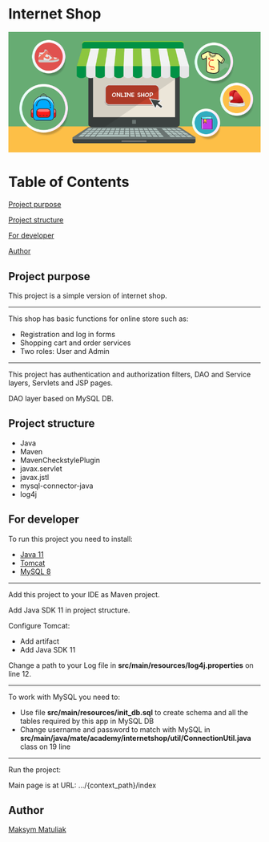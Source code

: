 # Internet Shop

![Header Image](/src/main/resources/banner-1.png)

# Table of Contents

[Project purpose](#purpose)

[Project structure](#structure)

[For developer](#developer)

[Author](#author)

## <a name='purpose'></a>Project purpose

This project is a simple version of internet shop.

<hr>

This shop has basic functions for online store such as:

- Registration and log in forms
- Shopping cart and order services
- Two roles: User and Admin

<hr>

This project has authentication and authorization filters, DAO and Service layers, Servlets and JSP pages.

DAO layer based on MySQL DB.

## <a name='structure'></a>Project structure

- Java
- Maven
- MavenCheckstylePlugin
- javax.servlet
- javax.jstl
- mysql-connector-java
- log4j

## <a name='developer'></a>For developer
To run this project you need to install:

- <a href="https://www.oracle.com/technetwork/java/javase/downloads/jdk11-downloads-5066655.html">Java 11</a>
- <a href="https://tomcat.apache.org/download-90.cgi">Tomcat</a>
- <a href="https://www.mysql.com/downloads/">MySQL 8</a>

<hr>

Add this project to your IDE as Maven project.

Add Java SDK 11 in project structure.

Configure Tomcat:
- Add artifact
- Add Java SDK 11

Change a path to your Log file in **src/main/resources/log4j.properties** on line 12.

<hr>

To work with MySQL you need to:
- Use file **src/main/resources/init_db.sql** to create schema and all the tables required by this app in MySQL DB
- Change username and password to match with MySQL in **src/main/java/mate/academy/internetshop/util/ConnectionUtil.java** class on 19 line

<hr>

Run the project:

Main page is at URL: .../{context_path}/index

## <a name='author'></a>Author
[Maksym Matuliak](https://github.com/MaksymMatuliak)

